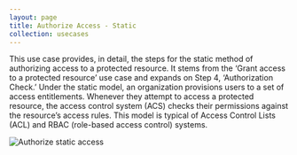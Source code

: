 ```yaml
---
layout: page
title: Authorize Access - Static
collection: usecases
---
```

This use case provides, in detail, the steps for the static method of authorizing access to a protected resource. It stems from the ‘Grant access to a protected resource’ use case and expands on Step 4, ‘Authorization Check.’
Under the static model, an organization provisions users to a set of access entitlements.  Whenever they attempt to access a protected resource, the access control system (ACS) checks their permissions against the resource’s access rules. 
This model is typical of Access Control Lists (ACL) and RBAC (role-based access control) systems.

![Authorize static access](../../img/AuthorizeStatic.png)

